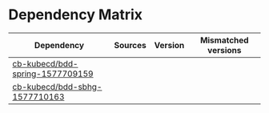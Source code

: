 # Dependency Matrix

Dependency | Sources | Version | Mismatched versions
---------- | ------- | ------- | -------------------
[cb-kubecd/bdd-spring-1577709159](https://github.com/cb-kubecd/bdd-spring-1577709159.git) |  | []() | 
[cb-kubecd/bdd-sbhg-1577710163](https://github.com/cb-kubecd/bdd-sbhg-1577710163.git) |  | []() | 
